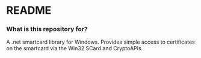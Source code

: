 # README #

### What is this repository for? ###

A .net smartcard library for Windows. Provides simple access to certificates on the smartcard 
via the Win32 SCard and CryptoAPIs
